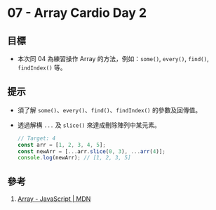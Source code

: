 # 07 - Array Cardio Day 2

## 目標

- 本次同 04 為練習操作 Array 的方法，例如：`some()`, `every()`, `find()`, `findIndex()` 等。

## 提示

- 須了解 `some()`、`every()`、`find()`、`findIndex()` 的參數及回傳值。
  
- 透過解構 `...` 及 `slice()` 來達成刪除陣列中某元素。

    ```javascript
    // Target: 4
    const arr = [1, 2, 3, 4, 5];
    const newArr = [...arr.slice(0, 3), ...arr(4)];
    console.log(newArr); // [1, 2, 3, 5]
    ```

## 參考

1. [Array - JavaScript | MDN](https://developer.mozilla.org/zh-TW/docs/Web/JavaScript/Reference/Global_Objects/Array)
